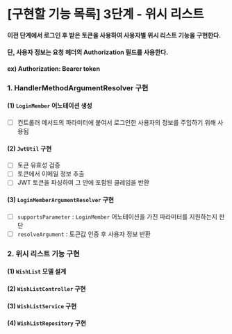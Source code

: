# [구현할 기능 목록] 3단계 - 위시 리스트
#### 이전 단계에서 로그인 후 받은 토큰을 사용하여 사용자별 위시 리스트 기능을 구현한다.
#### 단, 사용자 정보는 요청 헤더의 Authorization 필드를 사용한다.
#### ex) Authorization: Bearer token
### 1. HandlerMethodArgumentResolver 구현
#### (1) `LoginMember` 어노테이션 생성 
- [ ] 컨트롤러 메서드의 파라미터에 붙여서 로그인한 사용자의 정보를 주입하기 위해 사용됨
#### (2) `JwtUtil` 구현
- [ ] 토큰 유효성 검증
- [ ] 토큰에서 이메일 정보 추출
- [ ] JWT 토큰을 파싱하여 그 안에 포함된 클레임을 반환
#### (3) `LoginMemberArgumentResolver` 구현
- [ ] `supportsParameter` : `LoginMember` 어노테이션을 가진 파라미터를 지원하는지 판단
- [ ] `resolveArgument` : 토큰값 인증 후 사용자 정보 반환
### 2. 위시 리스트 기능 구현
#### (1) `WishList` 모델 설계
#### (2) `WishListController` 구현
#### (3) `WishListService` 구현
#### (4) `WishListRepository` 구현



